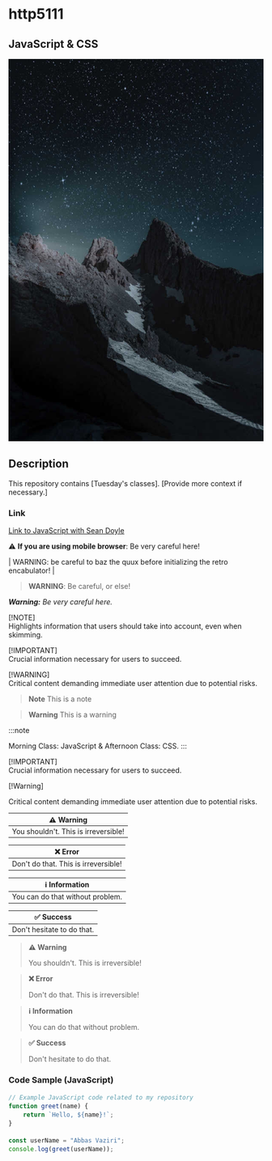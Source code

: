 # http5111

## JavaScript & CSS

![Web Development1](_readme/Web-Development1.jpg )


## Description
This repository contains [Tuesday's classes]. [Provide more context if necessary.]

### Link
[Link to JavaScript with Sean Doyle](https://seandoyle.dev/)


:warning: **If you are using mobile browser**: Be very careful here!

| WARNING: be careful to baz the quux before initializing the retro encabulator! |

> **WARNING**: Be careful, or else!

_**Warning:** Be very careful here._



[!NOTE]  
Highlights information that users should take into account, even when skimming.

[!IMPORTANT]  
Crucial information necessary for users to succeed.

[!WARNING]  
Critical content demanding immediate user attention due to potential risks.



> **Note**
> This is a note

> **Warning**
> This is a warning





:::note

Morning Class: JavaScript & Afternoon Class: CSS.
:::

[!IMPORTANT]  
Crucial information necessary for users to succeed.


[!Warning]

Critical content demanding immediate user attention due to potential risks.



| ⚠️ Warning                               | 
|------------------------------------------|
| You shouldn't. This is irreversible!     |

| ❌ Error                                 | 
|------------------------------------------|
| Don't do that. This is irreversible!     |

| ℹ️ Information                           | 
|------------------------------------------|
| You can do that without problem.         |

| ✅ Success                               | 
|------------------------------------------|
| Don't hesitate to do that.               |


> **⚠️ Warning**
>
> You shouldn't. This is irreversible!

> **❌ Error**
>
> Don't do that. This is irreversible!

> **ℹ️ Information**
>
> You can do that without problem.

> **✅ Success**
>
> Don't hesitate to do that.


### Code Sample (JavaScript)
```javascript
// Example JavaScript code related to my repository
function greet(name) {
    return `Hello, ${name}!`;
}

const userName = "Abbas Vaziri";
console.log(greet(userName));
